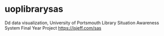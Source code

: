 # uoplibrarysas
Dd data visualization, University of Portsmouth Library Situation Awareness System
Final Year Project
https://isjeff.com/sas
